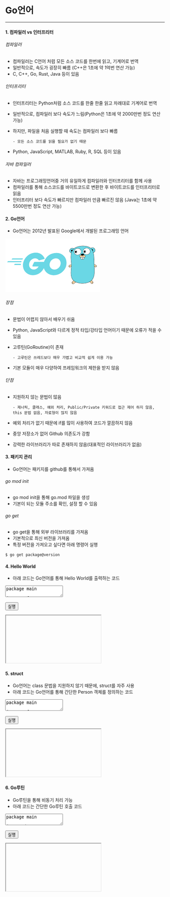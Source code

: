 # Go언어

<hr>

<link
  rel="stylesheet"
  href="https://cdnjs.cloudflare.com/ajax/libs/codemirror/6.65.7/codemirror.min.css"
/>
<link
  rel="stylesheet"
  href="https://cdnjs.cloudflare.com/ajax/libs/codemirror/6.65.7/theme/material.min.css"
/>

<script src="https://cdnjs.cloudflare.com/ajax/libs/codemirror/6.65.7/codemirror.min.js"></script>
<script src="https://cdnjs.cloudflare.com/ajax/libs/codemirror/6.65.7/mode/go/go.min.js" integrity="sha512-dh8pBX6P5WZ63k5cSrF64G2QqKAHnLCjnP7vZOmz4peYWedM5lXyH/AqpUldSFBtubTK54kmwN6XAn/T2sVDVQ==" crossorigin="anonymous" referrerpolicy="no-referrer"></script>

#### 1. 컴파일러 vs 인터프리터

###### 컴파일러

- 컴파일러는 C언어 처럼 모든 소스 코드를 한번에 읽고, 기계어로 번역
- 일반적으로, 속도가 굉장히 빠름 (C++은 1초에 약 1억번 연산 가능)
- C, C++, Go, Rust, Java 등이 있음

###### 인터프리터

- 인터프리터는 Python처럼 소스 코드를 한줄 한줄 읽고 차례대로 기계어로 번역
- 일반적으로, 컴파일러 보다 속도가 느림(Python은 1초에 약 2000만번 정도 연산 가능)
- 하지만, 파일을 처음 실행할 때 속도는 컴파일러 보다 빠름

      - 모든 소스 코드를 읽을 필요가 없기 때문

- Python, JavaScript, MATLAB, Ruby, R, SQL 등이 있음

###### 자바 컴파일러

- 자바는 프로그래밍언어중 거의 유일하게 컴파일러와 인터프리터를 함께 사용
- 컴파일러를 통해 소스코드를 바이트코드로 변환한 후 바이트코드를 인터프리터로 읽음
- 인터프리터 보다 속도가 빠르지만 컴파일러 만큼 빠르진 않음 (Java는 1초에 약 5500만번 정도 연산 가능)

#### 2. Go언어

- Go언어는 2012년 발표된 Google에서 개발된 프로그래밍 언어

![alt text](../images/gologo.png)

###### 장점

- 문법이 어렵지 않아서 배우기 쉬움
- Python, JavaScript와 다르게 정적 타입/강타입 언어이기 때문에 오류가 적을 수 있음
- 고루틴(GoRoutine)이 존재

      - 고루틴은 쓰레드보다 매우 가볍고 비교적 쉽게 이용 가능

- 기본 모듈이 매우 다양하여 프레임워크의 제한을 받지 않음

###### 단점

- 지원하지 않는 문법이 많음

      - 제너릭, 클래스, 예외 처리, Public/Private 키워드로 접근 제어 하지 않음, this 문법 없음, 자료형이 많지 않음

- 예외 처리가 없기 때문에 if를 많이 사용하여 코드가 깔끔하지 않음
- 중앙 저장소가 없어 Github 의존도가 강함
- 강력한 라이브러리가 따로 존재하지 않음(대표적인 라이브러리가 없음)

#### 3. 패키지 관리

- Go언어는 패키지를 github를 통해서 가져옴

###### go mod init

- go mod init을 통해 go.mod 파일을 생성
- 기본이 되는 모듈 주소를 확인, 설정 할 수 있음

###### go get

- go get을 통해 외부 라이브러리를 가져옴
- 기본적으로 최신 버전을 가져옴
- 특정 버전을 가져오고 싶다면 아래 명령어 실행

```bash
$ go get package@version
```

#### 4. Hello World

- 아래 코드는 Go언어를 통해 Hello World를 출력하는 코드

<textarea placeholder="Enter Go Source Code" class="code">
package main

import "fmt"

func main() {
  fmt.Println("Hello World")
}
</textarea>
<button class="btn">실행</button>

<iframe class="frame"></iframe>

#### 5. struct

- Go언어는 class 문법을 지원하지 않기 때문에, struct를 자주 사용
- 아래 코드는 Go언어를 통해 간단한 Person 객체를 정의하는 코드

<textarea placeholder="Enter Go Source Code" class="code">
package main

import "fmt"

type person struct {
  name string
  age int
}

func main() {
  p := person{}

  p.name = "Lee"
  p.age = 10
  fmt.Println(p)
}
</textarea>
<button class="btn">실행</button>

<iframe class="frame"></iframe>

#### 6. Go루틴

- Go루틴을 통해 비동기 처리 가능
- 아래 코드는 간단한 Go루틴 호출 코드
<textarea placeholder="Enter Go Source Code" class="code">
package main

import (
	"fmt"
	"time"
)

func say(s string) {
	for i := 0; i < 3; i++ { 
		fmt.Println(s, "***", i)
	}
}

func main() {
	say("Sync")

	go say("Async1")
	go say("Async2")
	go say("Async3")

	time.Sleep(time.Second * 3)
}
</textarea>
<button class="btn">실행</button>

<iframe class="frame"></iframe>

<script>
const codes = document.querySelectorAll("textarea.code");
const buttons = document.querySelectorAll("button.btn");
const frames = document.querySelectorAll("iframe.frame");
var editors = []

codes.forEach((element, index) => {
  editors.push(CodeMirror.fromTextArea(element, {
    matchBrackets: true,
    lineWrapping: true,
    styleActiveLine: true,
    mode: 'go',
    lineNumbers: true,  
    theme: 'material',
    tabSize: 2
  }));


buttons[index].addEventListener("click", async () => {
  const apiUrl = "http://localhost:4321/execute";


const response = await fetch(apiUrl, {
  method: "POST",
  headers: { "Content-Type": "text/plain" },
  body: codes[index].value,
});

console.log(codes[index].value)

if (!response.ok) {
      const errorText = await response.text();
      throw new Error(`Server Error: ${errorText}`);
}

const result = await response.text();
frames[index].srcdoc = `<pre>${result}</pre>`;

})})

</script>
